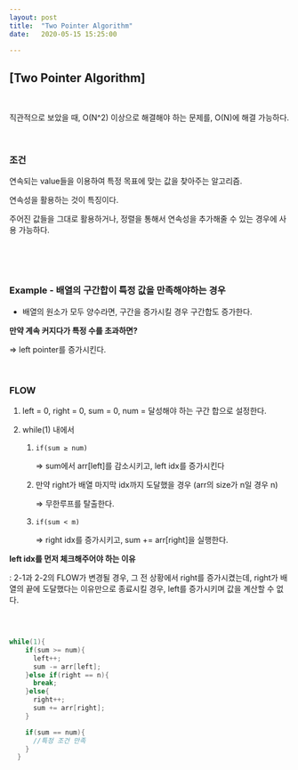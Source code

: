 ```yaml
---
layout:	post
title:	"Two Pointer Algorithm"
date:	2020-05-15 15:25:00

---
```




## [Two Pointer Algorithm]

<br/>

직관적으로 보았을 때, O(N^2) 이상으로 해결해야 하는 문제를, O(N)에 해결 가능하다.

<br/>



### 조건

연속되는 value들을 이용하여 특정 목표에 맞는 값을 찾아주는 알고리즘.

연속성을 활용하는 것이 특징이다.

주어진 값들을 그대로 활용하거나, 정렬을 통해서 연속성을 추가해줄 수 있는 경우에 사용 가능하다.

### <br/><br/>

### Example - 배열의 구간합이 특정 값을 만족해야하는 경우

- 배열의 원소가 모두 양수라면, 구간을 증가시킬 경우 구간합도 증가한다.

**만약 계속 커지다가 특정 수를 초과하면?**

⇒ left pointer를 증가시킨다.

<br/>

### FLOW

1. left = 0,  right = 0, sum = 0, num = 달성해야 하는 구간 합으로 설정한다.

2. while(1) 내에서

   1. `if(sum ≥ num)`

      ⇒ sum에서 arr[left]를 감소시키고, left idx를 증가시킨다

   2. 만약 right가 배열 마지막 idx까지 도달했을 경우 (arr의 size가 n일 경우 n)

      ⇒ 무한루프를 탈출한다.

   3. `if(sum < m)`

      ⇒ right idx를 증가시키고, sum += arr[right]을 실행한다.

**left idx를 먼저 체크해주어야 하는 이유**

:  2-1과 2-2의 FLOW가 변경될 경우, 그 전 상황에서 right를 증가시켰는데, right가 배열의 끝에 도달했다는 이유만으로 종료시킬 경우, left를 증가시키며 값을 계산할 수 없다.



<br/>



``` c++

while(1){
    if(sum >= num){
      left++;
      sum -= arr[left];
    }else if(right == n){
      break;
    }else{
      right++;
      sum += arr[right];
    }

    if(sum == num){
      //특정 조건 만족
    }
  }

```



<br/>

<br/>